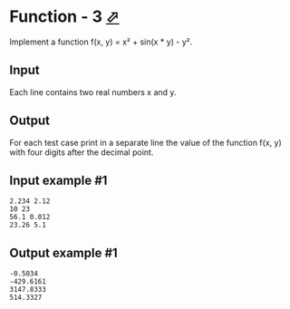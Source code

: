 # Function - 3 [⬀](https://www.e-olymp.com/en/problems/8241)
Implement a function f(x, y) = x² + sin(x * y) - y².

## Input
Each line contains two real numbers x and y.

## Output
For each test case print in a separate line the value of the function f(x, y) with four digits after the decimal point.

## Input example #1
```
2.234 2.12
10 23
56.1 0.012
23.26 5.1
```

## Output example #1
```
-0.5034
-429.6161
3147.8333
514.3327
```
